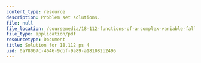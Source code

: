 ```yaml
---
content_type: resource
description: Problem set solutions.
file: null
file_location: /coursemedia/18-112-functions-of-a-complex-variable-fall-2008/0a78067c46469cbf9a89a181082b2496_ps4.pdf
file_type: application/pdf
resourcetype: Document
title: Solution for 18.112 ps 4
uid: 0a78067c-4646-9cbf-9a89-a181082b2496
---
```

